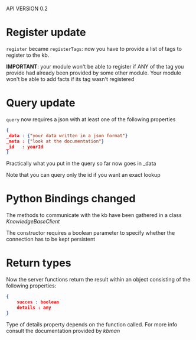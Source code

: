 API VERSION 0.2



# Register update
 `register` became `registerTags`: now you have to provide a list of tags to register to the kb. 

 **IMPORTANT**:
your module won't be able to register if ANY of the tag you provide had already been provided by some other module. Your module won't be able to add facts if its tag wasn't registered



# Query update
`query` now requires a json with at least one of the following properties

```json
{
_data : {"your data written in a json format"}
_meta : {"look at the documentation"}
_id   : yourId
}
```    
    
Practically what you put in the query so far now goes in _data

Note that you can query only the id if you want an exact lookup



# Python Bindings changed
The methods to communicate with the kb have been gathered in a class *KnowledgeBaseClient*


The constructor requires a boolean parameter to specify whether the connection has to be kept persistent



# Return types
Now the server functions return the result within an object consisting of the following properties:
```json
{
    succes : boolean
    details : any
}
```
Type of details property depends on the function called. For more info consult the documentation provided by *kbman*

